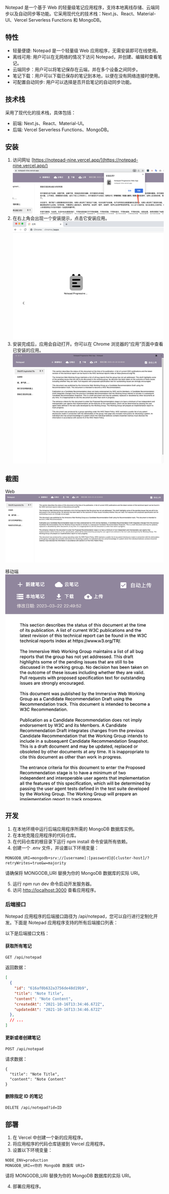 Notepad 是一个基于 Web 的轻量级笔记应用程序，支持本地离线存储、云端同步以及自动同步等功能。它采用现代化的技术栈：Next.js、React、Material-UI、Vercel Serverless Functions 和 MongoDB。


## 特性
* 轻量便捷: Notepad 是一个轻量级 Web 应用程序，无需安装即可在线使用。
* 离线可用: 用户可以在无网络的情况下访问 Notepad，并创建、编辑和查看笔记。
* 云端同步：用户可以将笔记保存在云端，并在多个设备之间同步。
* 笔记下载：用户可以下载已保存的笔记到本地，以便在没有网络连接时使用。
* 可配置自动同步: 用户可以选择是否开启笔记的自动同步功能。


## 技术栈
采用了现代化的技术栈，具体包括：

* 前端: Next.js、React、Material-UI。
* 后端: Vercel Serverless Functions、MongoDB。

## 安装

1. 访问网址 [https://notepad-nine.vercel.app/](https://notepad-nine.vercel.app/)
![](./screenshots/notepad-install-setp1.png)
2. 在右上角会出现一个安装提示，点击它安装应用。
![](./screenshots/notepad-install-setp2.png)
3. 安装完成后，应用会自动打开。你可以在 Chrome 浏览器的“应用”页面中查看已安装的应用。
![](./screenshots/notepad-pwa.png)


## 截图
Web
![](./screenshots/web-note.png)

移动端
![](./screenshots/mobile-note.png)


## 开发
1. 在本地环境中运行后端应用程序所需的 MongoDB 数据库实例。
2. 在本地克隆应用程序的代码仓库。
3. 在代码仓库的根目录下运行 npm install 命令安装所有依赖。
4. 创建一个 .env 文件，并设置以下环境变量：
```.dotenv
MONGODB_URI=mongodb+srv://[username]:[password]@[cluster-host]/?retryWrites=true&w=majority
```
请确保将 MONGODB_URI 替换为你的 MongoDB 数据库的实际 URI。

5. 运行 npm run dev 命令启动开发服务器。
6. 访问 [http://localhost:3000](http://localhost:3000) 查看应用程序。


### 后端接口
Notepad 应用程序的后端接口路径为 /api/notepad，您可以自行进行定制化开发。下面是 Notepad 应用程序支持的所有后端接口列表：

以下是后端接口文档：

#### 获取所有笔记
```
GET /api/notepad
```
返回数据：
```json
[
  {
    "id": "616af0b632a3756de48d19b9",
    "title": "Note Title",
    "content": "Note Content",
    "createdAt": "2021-10-16T13:34:46.672Z",
    "updatedAt": "2021-10-16T13:34:46.672Z"
  },
  // ...
]
```

#### 更新或者创建笔记
```
POST /api/notepad
```
请求数据：
```
{
  "title": "Note Title",
  "content": "Note Content"
}
```

#### 删除指定 ID 的笔记
```
DELETE /api/notepad?id=ID
```


## 部署
1. 在 Vercel 中创建一个新的应用程序。
2. 将应用程序的代码仓库链接到 Vercel 应用程序。
3. 设置以下环境变量：
```
NODE_ENV=production
MONGODB_URI=<你的 MongoDB 数据库 URI>
```
请将 MONGODB_URI 替换为你的 MongoDB 数据库的实际 URI。

4. 部署应用程序。